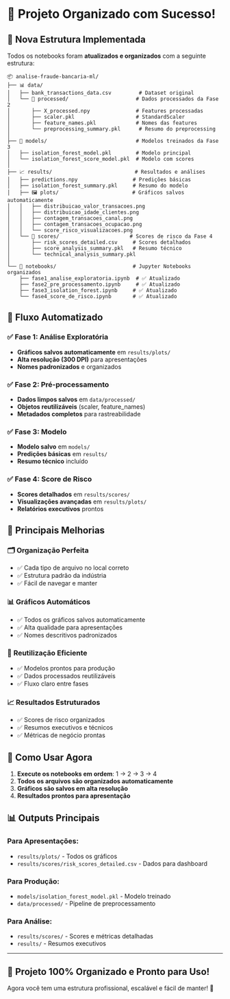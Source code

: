 # 🎉 Projeto Organizado com Sucesso!

## 📁 Nova Estrutura Implementada

Todos os notebooks foram **atualizados e organizados** com a seguinte estrutura:

```
📦 analise-fraude-bancaria-ml/
├── 📊 data/
│   ├── bank_transactions_data.csv         # Dataset original
│   └── 🔧 processed/                      # Dados processados da Fase 2
│       ├── X_processed.npy               # Features processadas
│       ├── scaler.pkl                    # StandardScaler
│       ├── feature_names.pkl             # Nomes das features
│       └── preprocessing_summary.pkl      # Resumo do preprocessing
│
├── 🤖 models/                             # Modelos treinados da Fase 3
│   ├── isolation_forest_model.pkl        # Modelo principal
│   └── isolation_forest_score_model.pkl  # Modelo com scores
│
├── 📈 results/                           # Resultados e análises
│   ├── predictions.npy                  # Predições básicas
│   ├── isolation_forest_summary.pkl     # Resumo do modelo
│   ├── 🖼️ plots/                        # Gráficos salvos automaticamente
│   │   ├── distribuicao_valor_transacoes.png
│   │   ├── distribuicao_idade_clientes.png
│   │   ├── contagem_transacoes_canal.png
│   │   ├── contagem_transacoes_ocupacao.png
│   │   └── score_risco_visualizacoes.png
│   └── 🎯 scores/                       # Scores de risco da Fase 4
│       ├── risk_scores_detailed.csv     # Scores detalhados
│       ├── score_analysis_summary.pkl   # Resumo técnico
│       └── technical_analysis_summary.pkl
│
└── 📓 notebooks/                         # Jupyter Notebooks organizados
    ├── fase1_analise_exploratoria.ipynb  # ✅ Atualizado
    ├── fase2_pre_processamento.ipynb     # ✅ Atualizado  
    ├── fase3_isolation_forest.ipynb     # ✅ Atualizado
    └── fase4_score_de_risco.ipynb       # ✅ Atualizado
```

## 🔄 Fluxo Automatizado

### ✅ Fase 1: Análise Exploratória
- **Gráficos salvos automaticamente** em `results/plots/`
- **Alta resolução (300 DPI)** para apresentações
- **Nomes padronizados** e organizados

### ✅ Fase 2: Pré-processamento
- **Dados limpos salvos** em `data/processed/`
- **Objetos reutilizáveis** (scaler, feature_names)
- **Metadados completos** para rastreabilidade

### ✅ Fase 3: Modelo
- **Modelo salvo** em `models/`
- **Predições básicas** em `results/`
- **Resumo técnico** incluído

### ✅ Fase 4: Score de Risco
- **Scores detalhados** em `results/scores/`
- **Visualizações avançadas** em `results/plots/`
- **Relatórios executivos** prontos

## 🎯 Principais Melhorias

### 🗂️ **Organização Perfeita**
- ✅ Cada tipo de arquivo no local correto
- ✅ Estrutura padrão da indústria
- ✅ Fácil de navegar e manter

### 📊 **Gráficos Automáticos**
- ✅ Todos os gráficos salvos automaticamente
- ✅ Alta qualidade para apresentações
- ✅ Nomes descritivos padronizados

### 🔁 **Reutilização Eficiente**
- ✅ Modelos prontos para produção
- ✅ Dados processados reutilizáveis
- ✅ Fluxo claro entre fases

### 📈 **Resultados Estruturados**
- ✅ Scores de risco organizados
- ✅ Resumos executivos e técnicos
- ✅ Métricas de negócio prontas

## 🚀 Como Usar Agora

1. **Execute os notebooks em ordem**: 1 → 2 → 3 → 4
2. **Todos os arquivos são organizados automaticamente**
3. **Gráficos são salvos em alta resolução**
4. **Resultados prontos para apresentação**

## 📊 Outputs Principais

### Para Apresentações:
- `results/plots/` - Todos os gráficos
- `results/scores/risk_scores_detailed.csv` - Dados para dashboard

### Para Produção:
- `models/isolation_forest_model.pkl` - Modelo treinado
- `data/processed/` - Pipeline de preprocessamento

### Para Análise:
- `results/scores/` - Scores e métricas detalhadas
- `results/` - Resumos executivos

---

## 🎉 **Projeto 100% Organizado e Pronto para Uso!**

Agora você tem uma estrutura profissional, escalável e fácil de manter! 🚀
